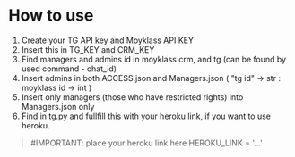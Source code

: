# How to use

1. Create your TG API key and Moyklass API KEY
2. Insert this in TG_KEY and CRM_KEY
3. Find managers and admins id in moyklass crm, and tg (can be found by used command - chat_id)
4. Insert admins in both ACCESS.json and Managers.json ( "tg id" -> str : moyklass id -> int )
5. Insert only managers (those who have restricted rights) into Managers.json only
6. Find in tg.py and fullfill this with your heroku link, if you want to use heroku.
> #IMPORTANT: place your heroku link here
> HEROKU_LINK = '...'

